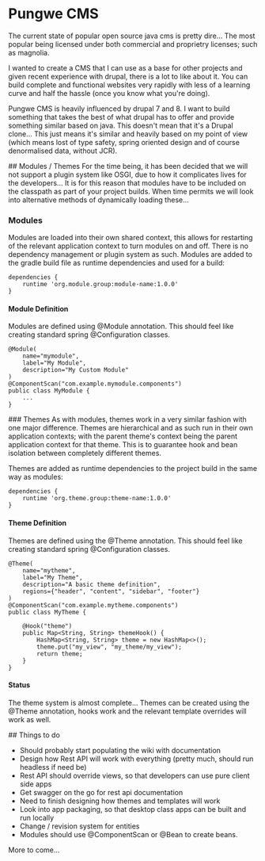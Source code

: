 # Pungwe CMS
The current state of popular open source java cms is pretty dire... The most popular being 
licensed under both commercial and proprietry licenses; such as magnolia.

I wanted to create a CMS that I can use as a base for other projects and given recent experience 
with drupal, there is a lot to like about it. You can build complete and functional websites very 
rapidly with less of a learning curve and half the hassle (once you know what you're doing).

Pungwe CMS is heavily influenced by drupal 7 and 8. I want to build something that takes the best
of what drupal has to offer and provide something similar based on java. This doesn't mean that it's
a Drupal clone... This just means it's similar and heavily based on my point of view (which means 
lost of type safety, spring oriented design and of course denormalised data, without JCR).

## Modules / Themes
For the time being, it has been decided that we will not support a plugin system like OSGI, due to how it complicates lives
for the developers... It is for this reason that modules have to be included on the classpath as part of your project builds.
When time permits we will look into alternative methods of dynamically loading these...

### Modules
Modules are loaded into their own shared context, this allows for restarting of the relevant application context to turn 
modules on and off. There is no dependency management or plugin system as such. Modules are added to the gradle build file as
runtime dependencies and used for a build:

	dependencies {
		runtime 'org.module.group:module-name:1.0.0'
	}

#### Module Definition
Modules are defined using @Module annotation. This should feel like creating standard spring @Configuration classes.

	@Module(
		name="mymodule",
		label="My Module",
		description="My Custom Module"
	)
	@ComponentScan("com.example.mymodule.components")
	public class MyModule {
		...
	}

### Themes
As with modules, themes work in a very similar fashion with one major difference. Themes are hierarchical and as such run in their
own application contexts; with the parent theme's context being the parent application context for that theme. This is to guarantee
hook and bean isolation between completely different themes.

Themes are added as runtime dependencies to the project build in the same way as modules:

	dependencies {
		runtime 'org.theme.group:theme-name:1.0.0'
	}

#### Theme Definition
Themes are defined using the @Theme annotation. This should feel like creating standard spring @Configuration classes.

	@Theme(
		name="mytheme", 
		label="My Theme", 
		description="A basic theme definition", 
		regions={"header", "content", "sidebar", "footer"}
	)
	@ComponentScan("com.example.mytheme.components")
	public class MyTheme {
	
		@Hook("theme")
		public Map<String, String> themeHook() {
			HashMap<String, String> theme = new HashMap<>();
			theme.put("my_view", "my_theme/my_view");
			return theme;
		}
	}

#### Status
The theme system is almost complete... Themes can be created using the @Theme annotation, hooks work and the relevant template overrides will work
as well.

## Things to do
- Should probably start populating the wiki with documentation
- Design how Rest API will work with everything (pretty much, should run headless if need be)
- Rest API should override views, so that developers can use pure client side apps
- Get swagger on the go for rest api documentation
- Need to finish designing how themes and templates will work
- Look into app packaging, so that desktop class apps can be built and run locally
- Change / revision system for entities
- Modules should use @ComponentScan or @Bean to create beans.

More to come...